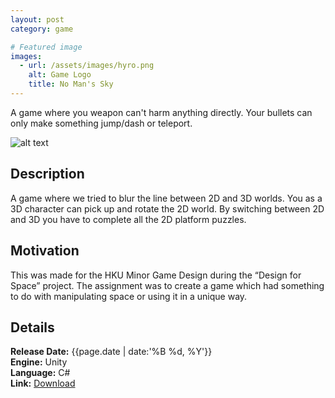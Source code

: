 ```yaml
---
layout: post
category: game

# Featured image
images:
  - url: /assets/images/hyro.png
    alt: Game Logo
    title: No Man's Sky
---
```


A game where you weapon can't harm anything directly. Your bullets can only make something jump/dash or teleport.
<!--content-->
![alt text]({{site.baseurl}}{{page.images[0].url}} "{{page.images[0].alt}}")

## Description
A game where we tried to blur the line between 2D and 3D worlds. You as a 3D character can pick up and rotate the 2D world. By switching between 2D and 3D you have to complete all the 2D platform puzzles.

## Motivation
This was made for the HKU Minor Game Design during the “Design for Space” project. The assignment was to create a game which had something to do with manipulating space or using it in a unique way.

## Details
**Release Date:** {{page.date | date:'%B %d, %Y'}}  
**Engine:** Unity  
**Language:** C#  
**Link:**  [Download](https://gearedgames.itch.io/hyros-glyph?secret=huayvvKT30vfgLQSV83GlRXJM)
